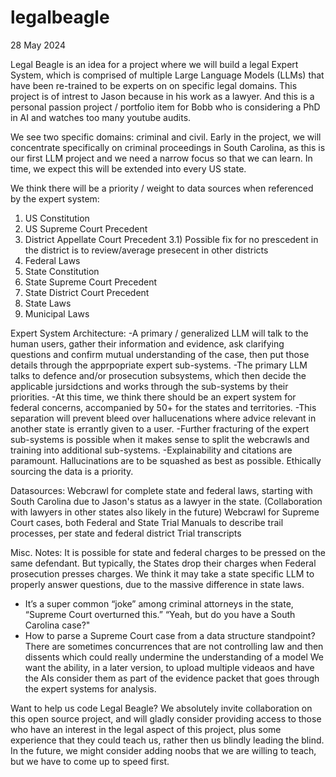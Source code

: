 # legalbeagle

28 May 2024

Legal Beagle is an idea for a project where we will build a legal Expert System, which is comprised of multiple Large Language Models (LLMs) that have been re-trained to be experts on on specific legal domains. 
This project is of intrest to Jason because in his work as a lawyer. And this is a personal passion project / portfolio item for Bobb who is considering a PhD in AI and watches too many youtube audits. 

We see two specific domains: criminal and civil.  Early in the project, we will concentrate specifically on criminal proceedings in South Carolina, as this is our first LLM project and we need a narrow focus so that we can learn.  In time, we expect this will be extended into every US state.  

We think there will be a priority / weight to data sources when referenced by the expert system: 
1) US Constitution
2) US Supreme Court Precedent
3) District Appellate Court Precedent
3.1) Possible fix for no prescedent in the district is to review/average presecent in other districts
4) Federal Laws
5) State Constitution
6) State Supreme Court Precedent
7) State District Court Precedent 
8) State Laws
9) Municipal Laws

Expert System Architecture:
-A primary / generalized LLM will talk to the human users, gather their information and evidence, ask clarifying questions and confirm mutual understanding of the case, then put those details through the apprpopriate expert sub-systems. 
-The primary LLM talks to defence and/or prosecution subsystems, which then decide the applicable jursidctions and works through the sub-systems by their priorities. 
-At this time, we think there should be an expert system for federal concerns, accompanied by 50+ for the states and territories. 
-This separation will prevent bleed over hallucenations where advice relevant in another state is errantly given to a user.
-Further fracturing of the expert sub-systems is possible when it makes sense to split the webcrawls and training into additional sub-systems.
-Explainability and citations are paramount. Hallucinations are to be squashed as best as possible. Ethically sourcing the data is a priority. 

Datasources:
Webcrawl for complete state and federal laws, starting with South Carolina due to Jason's status as a lawyer in the state. (Collaboration with lawyers in other states also likely in the future)
Webcrawl for Supreme Court cases, both Federal and State
Trial Manuals to describe trail processes, per state and federal district
Trial transcripts

Misc. Notes:
It is possible for state and federal charges to be pressed on the same defendant. But typically, the States drop their charges when Federal prosecution presses charges. 
We think it may take a state specific LLM to properly answer questions, due to the massive difference in state laws.  
- It’s a super common “joke” among criminal attorneys in the state, “Supreme Court overturned this.” “Yeah, but do you have a South Carolina case?"
- How to parse a Supreme Court case from a data structure standpoint? There are sometimes concurrences that are not controlling law and then dissents which could really undermine the understanding of a model
We want the ability, in a later version, to upload multiple videaos and have the AIs consider them as part of the evidence packet that goes through the expert systems for analysis. 

Want to help us code Legal Beagle?
We absolutely invite collaboration on this open source project, and will gladly consider providing access to those who have an interest in the legal aspect of this project, plus some experience that they could teach us, rather then us blindly leading the blind.  In the future, we might consider adding noobs that we are willing to teach, but we have to come up to speed first. 